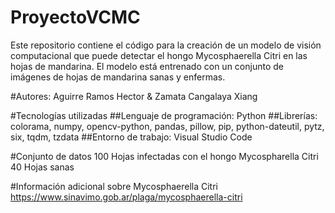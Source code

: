 # ProyectoVCMC
Este repositorio contiene el código para la creación de un modelo de visión computacional que puede detectar el hongo Mycosphaerella Citri en las hojas de mandarina. El modelo está entrenado con un conjunto de imágenes de hojas de mandarina sanas y enfermas.

#Autores: Aguirre Ramos Hector & Zamata Cangalaya Xiang

#Tecnologías utilizadas 
##Lenguaje de programación: Python 
##Librerías: colorama, numpy, opencv-python, pandas, pillow, pip, python-dateutil, pytz, six, tqdm, tzdata 
##Entorno de trabajo: Visual Studio Code

#Conjunto de datos 100 Hojas infectadas con el hongo Mycospharella Citri 40 Hojas sanas

#Información adicional sobre Mycosphaerella Citri https://www.sinavimo.gob.ar/plaga/mycosphaerella-citri
